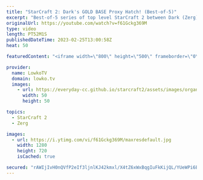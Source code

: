 ```yaml
---
title: "StarCraft 2: Dark's GOLD BASE Proxy Hatch! (Best-of-5)"
excerpt: "Best-of-5 series of top level StarCraft 2 between Dark (Zerg) and Creator (Protoss). In this series of SC2 we see a huge variety of strategies, as both players try to outsmart each other. This series ends with a very emotional moment, as one of the players makes a massive mistake.  Game from IEM Katowice"
originalUrl: https://youtube.com/watch?v=f61Gckg369M
type: video
length: PT52M1S
publishedDateTime: 2023-02-25T13:00:58Z
heat: 50

featuredContent: "<iframe width=\"800\" height=\"500\" frameborder=\"0\" src=\"https://www.youtube.com/embed/f61Gckg369M\" allow=\"accelerometer; autoplay; encrypted-media; gyroscope; picture-in-picture\" allowfullscreen></iframe>"

provider:
  name: LowkoTV
  domain: lowko.tv
  images:
    - url: https://everyday-cc.github.io/starcraft2/assets/images/organizations/lowko.tv-50x50.jpg
      width: 50
      height: 50

topics:
  - StarCraft 2
  - Zerg

images:
  - url: https://i.ytimg.com/vi/f61Gckg369M/maxresdefault.jpg
    width: 1280
    height: 720
    isCached: true

secured: "rAWIjIvH0nQVfP2eIf3ljnlKJ42kmxl/X4tZ6xWxBqgIuFkKijQL/YUeWPi6EOx8iTvJ4m+0SKKbHyeeI8+hnP4YuTXQyaxHWhAIDFGbiZLay9x/kImonn5plJ56efg+COWz5G+Geg+I2mj8TFx0zP3po1Q2w3WLM+d0naN29FajoahYzeLwg/im7KTamvcFjOVxy5DYOkZw8ypt5MIpNXJAKmjdT8fRWFjNtS7FA8SBLGa2XHgUxavmMQWZ2ZSGHn/QUl5PZBh5gAF8ccQ1w41zcgBtnGDbuSUCdkfMicVCgYVrSVJP/m0EIkwB76A78oQUPLYwUJtoAgsz6Esz3FpchFmvrVBH+wXYMyc3T3aFSHsBxktbgYvsLITl0DwbylhoZ33qtvpieW0sTkq8dKywN/N5c3fMhjZR69+CnYs6TiQWitM0OPp76T2TpRF8;OHAJ1CIul67EadBv2hP70A=="
---
```



